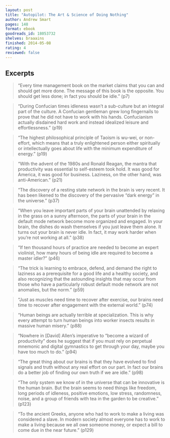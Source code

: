 ```yaml
---
layout: post
title: "Autopilot: The Art & Science of Doing Nothing"
author: Andrew Smart
pages: 148
format: ebook
goodreads_id: 18053732
shelves: braaains
finished: 2014-05-08
rating: 4
reviewed: false
---
```


## Excerpts
> “Every time management book on the market claims that you can and should
> get more done. The message of this book is the opposite. You should get
> less done; in fact you should be idle.” (p7)

> “During Confucian times idleness wasn’t a sub-culture but an integral part
> of the culture. A Confucian gentleman grew long fingernails to prove that
> he did not have to work with his hands. Confucianism actually disdained
> hard work and instead idealized leisure and effortlessness.” (p19)

> “The highest philosophical principle of Taoism is wu-wei, or non-effort,
> which means that a truly enlightened person either spiritually or
> intellectually goes about life with the minimum expenditure of
> energy.” (p19)

> “With the advent of the 1980s and Ronald Reagan, the mantra that productivity
> was essential to self-esteem took hold. It was good for America, it was
> good for business. Laziness, on the other hand, was anti-American.”
> (p21)

> “The discovery of a resting state network in the brain is very recent. It
> has been likened to the discovery of the pervasive “dark energy” in the
> universe.” (p37)

> “When you leave important parts of your brain unattended by relaxing in
> the grass on a sunny afternoon, the parts of your brain in the default
> mode network become more organized and engaged. In your brain, the dishes
> do wash themselves if you just leave them alone. It turns out your brain
> is never idle. In fact, it may work harder when you’re not working at
> all.” (p38)

> “If ten thousand hours of practice are needed to become an expert violinist,
> how many hours of being idle are required to become a master idler?”
> (p46)

> “The trick is learning to embrace, defend, and demand the right to laziness
> as a prerequisite for a good life and a healthy society, and also recognizing
> that the astounding insights that may occur from those who have a particularly
> robust default mode network are not anomalies, but the norm.” (p59)

> “Just as muscles need time to recover after exercise, our brains need time
> to recover after engagement with the external world.” (p74)

> “Human beings are actually terrible at specialization. This is why every
> attempt to turn human beings into worker insects results in massive human
> misery.” (p88)

> “Nowhere in [David] Allen’s imperative to “become a wizard of productivity”
> does he suggest that if you must rely on perpetual mnemonic and digital
> gymnastics to get through your day, maybe you have too much to do.”
> (p94)

> “The great thing about our brains is that they have evolved to find signals
> and truth without any real effort on our part. In fact our brains do a
> better job of finding our own truth if we are idle.” (p98)

> “The only system we know of in the universe that can be innovative is the
> human brain. But the brain seems to need things like freedom, long periods
> of idleness, positive emotions, low stress, randomness, noise, and a group
> of friends with tea in the garden to be creative.” (p123)

> “To the ancient Greeks, anyone who had to work to make a living was
> considered a slave. In modern society almost everyone has to work to make
> a living because we all owe someone money, or expect a bill to come due
> in the near future.” (p129)



 
